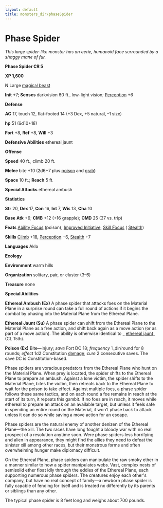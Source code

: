 ```yaml
---
layout: default
title: monsters_dir/phaseSpider
---
```

# Phase Spider

_This large spider-like monster has an eerie, humanoid face surrounded by a shaggy mane of fur._

**Phase Spider CR 5**

**XP 1,600**

N Large [magical beast](creatureTypes#_magical-beast)

**Init** +7; **Senses** darkvision 60 ft., low-light vision; [Perception](../skills_dir/perception#_perception) +6

**Defense**

**AC** 17, touch 12, flat-footed 14 (+3 Dex, +5 natural, –1 size)

**hp** 51 (6d10+18)

**Fort** +8, **Ref** +8, **Will** +3

**Defensive Abilities** ethereal jaunt

**Offense**

**Speed** 40 ft., climb 20 ft.

**Melee** bite +10 (2d6+7 plus [poison](universalMonsterRules#_poison) and [grab](universalMonsterRules#_grab))

**Space** 10 ft.; **Reach** 5 ft.

**Special Attacks** ethereal ambush

**Statistics**

**Str** 20, **Dex** 17, **Con** 16, **Int** 7, **Wis** 13, **Cha** 10

**Base**  **Atk** +6; **CMB** +12 (+16 grapple); **CMD** 25 (37 vs. trip)

**Feats** [Ability Focus](monsterFeats#_ability-focus) (poison), [Improved Initiative](../feats#_improved-initiative), [Skill Focus](../feats#_skill-focus) ( [Stealth](../skills_dir/stealth#_stealth))

**Skills** [Climb](../skills_dir/climb#_climb) +18, [Perception](../skills_dir/perception#_perception) +6, [Stealth](../skills_dir/stealth#_stealth) +7

**Languages** Aklo

**Ecology**

**Environment** warm hills

**Organization** solitary, pair, or cluster (3–6)

**Treasure** none

**Special Abilities**

**Ethereal Ambush (Ex)** A phase spider that attacks foes on the Material Plane in a surprise round can take a full round of actions if it begins the combat by phasing into the Material Plane from the Ethereal Plane.

**Ethereal Jaunt (Su)** A phase spider can shift from the Ethereal Plane to the Material Plane as a free action, and shift back again as a move action (or as part of a move action). The ability is otherwise identical to _ [ethereal jaunt](../spells_dir/etherealJaunt#_ethereal-jaunt)_ (CL 15th).

**Poison (Ex)** Bite—injury; _save_ Fort DC 18; _frequency_ 1_dir/round for 8 rounds; _effect_ 1d2 Constitution [damage](universalMonsterRules#_ability-damage-and-drain); _cure_ 2 consecutive saves. The save DC is Constitution-based.

Phase spiders are voracious predators from the Ethereal Plane who hunt on the Material Plane. When prey is located, the spider shifts to the Ethereal Plane to prepare an ambush. Against a lone victim, the spider shifts to the Material Plane, bites the victim, then retreats back to the Ethereal Plane to wait for the poison to take effect. Against multiple foes, a phase spider follows these same tactics, and on each round a foe remains in reach at the start of its turn, it repeats this gambit. If no foes are in reach, it moves while ethereal to prepare an attack on an available target, but unless it feels safe in spending an entire round on the Material, it won't phase back to attack unless it can do so while saving a move action for an escape.

Phase spiders are the natural enemy of another denizen of the Ethereal Plane—the xill. The two races have long fought a bloody war with no real prospect of a resolution anytime soon. Were phase spiders less horrifying and alien in appearance, they might find the allies they need to defeat the sinister xill among other races, but their monstrous forms and often overwhelming hunger make diplomacy difficult.

On the Ethereal Plane, phase spiders can manipulate the raw smoky ether in a manner similar to how a spider manipulates webs. Vast, complex nests of semisolid ether float idly through the eddies of the Ethereal Plane, each supporting numerous phase spiders. The creatures enjoy each other's company, but have no real concept of family—a newborn phase spider is fully capable of fending for itself and is treated no differently by its parents or siblings than any other.

The typical phase spider is 8 feet long and weighs about 700 pounds.

